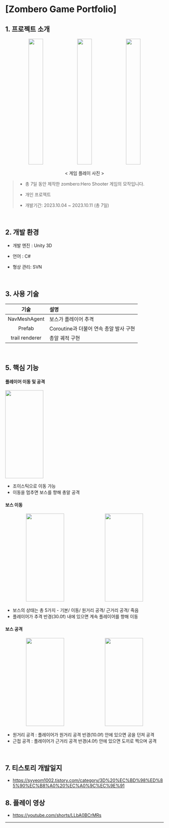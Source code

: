 # [Zombero Game Portfolio]


## 1. 프로젝트 소개

<div align="center">

  <img src="https://github.com/user-attachments/assets/7cd874bf-7f3b-4633-8c32-34ee0622d32c" width="30%" height="400"/>
  <img src="https://github.com/user-attachments/assets/a8469f01-1979-4cb5-90ef-543c7e1e0d42" width="30%" height="400"/>
  <img src="https://github.com/user-attachments/assets/88f2642e-693e-42f4-975c-eab6bc9261f5" width="30%" height="400"/>

  < 게임 플레이 사진 >

</div>

> + 총 7일 동안 제작한 zombero:Hero Shooter  게임의 모작입니다. 
> 
> + 개인 프로젝트
> 
> + 개발기간: 2023.10.04 ~ 2023.10.11 (총 7일)


<br>

## 2. 개발 환경

+ 개발 엔진 : Unity 3D

+ 언어 : C#

+ 형상 관리: SVN

<br>

## 3. 사용 기술
| 기술 | 설명 |
|:---:|:---|
| NavMeshAgent  | 보스가 플레이어 추격 |
| Prefab | Coroutine과 더불어 연속 총알 발사 구현 |
| trail renderer | 총알 궤적 구현 |

<br>


## 5. 핵심 기능


#### 플레이어 이동 및 공격
<img src="https://github.com/user-attachments/assets/11cc95ff-1e0a-41db-99a3-302b18869e95" width="49%" height="280"/>

+ 조이스틱으로 이동 가능
+ 이동을 멈추면 보스를 향해 총알 공격


#### 보스 이동
<div align="center">

  <img src="https://github.com/user-attachments/assets/0c9152d7-3a7b-4341-8474-9505adc12a4f" width="49%" height="280"/>
  <img src="https://github.com/user-attachments/assets/2dad20b5-6b8c-481f-a554-48394df6d80d" width="49%" height="280"/>

</div>

+ 보스의 상태는 총 5가지 - 기본/ 이동/ 원거리 공격/ 근거리 공격/ 죽음
+ 플레이어가 추격 반경(30.0f) 내에 있으면 계속 플레이어를 향해 이동


#### 보스 공격
<div align="center">

  <img src="https://github.com/user-attachments/assets/e561759c-4568-4fc2-9fe4-ba2b972b0adb" width="49%" height="280"/>
  <img src="https://github.com/user-attachments/assets/a9fb460c-7c83-4f43-928b-f6cc181c6bed" width="49%" height="280"/>

</div>

+ 원거리 공격 : 플레이어가 원거리 공격 반경(10.0f) 안에 있으면 공을 던져 공격
+ 근접 공격 : 플레이어가 근거리 공격 반경(4.0f) 안에 있으면 도끼로 찍으며 공격


<br>


## 7. 티스토리 개발일지
+ https://syyeom1002.tistory.com/category/3D%20%EC%BD%98%ED%85%90%EC%B8%A0%20%EC%A0%9C%EC%9E%91


## 8. 플레이 영상
+ https://youtube.com/shorts/LLbA0BCrMRs

---

